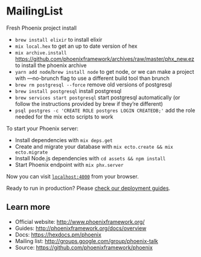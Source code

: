 # MailingList

Fresh Phoenix project install
* ```brew install elixir``` to install elixir
* ```mix local.hex``` to get an up to date version of hex
* ```mix archive.install``` https://github.com/phoenixframework/archives/raw/master/phx_new.ez to install the phoenix archive
* ```yarn add node```/```brew install node``` to get node, or we can make a project with —no-brunch flag to use a different build tool than brunch
* ```brew rm postgresql --force``` remove old versions of postgresql
* ```brew install postgresql``` install postgresql
* ```brew services start postgresql``` start postgresql automatically (or follow the instructions provided by brew if they’re different)
* ```psql postgres -c 'CREATE ROLE postgres LOGIN CREATEDB;'``` add the role needed for the mix ecto scripts to work

To start your Phoenix server:

  * Install dependencies with `mix deps.get`
  * Create and migrate your database with `mix ecto.create && mix ecto.migrate`
  * Install Node.js dependencies with `cd assets && npm install`
  * Start Phoenix endpoint with `mix phx.server`

Now you can visit [`localhost:4000`](http://localhost:4000) from your browser.

Ready to run in production? Please [check our deployment guides](http://www.phoenixframework.org/docs/deployment).

## Learn more

  * Official website: http://www.phoenixframework.org/
  * Guides: http://phoenixframework.org/docs/overview
  * Docs: https://hexdocs.pm/phoenix
  * Mailing list: http://groups.google.com/group/phoenix-talk
  * Source: https://github.com/phoenixframework/phoenix
